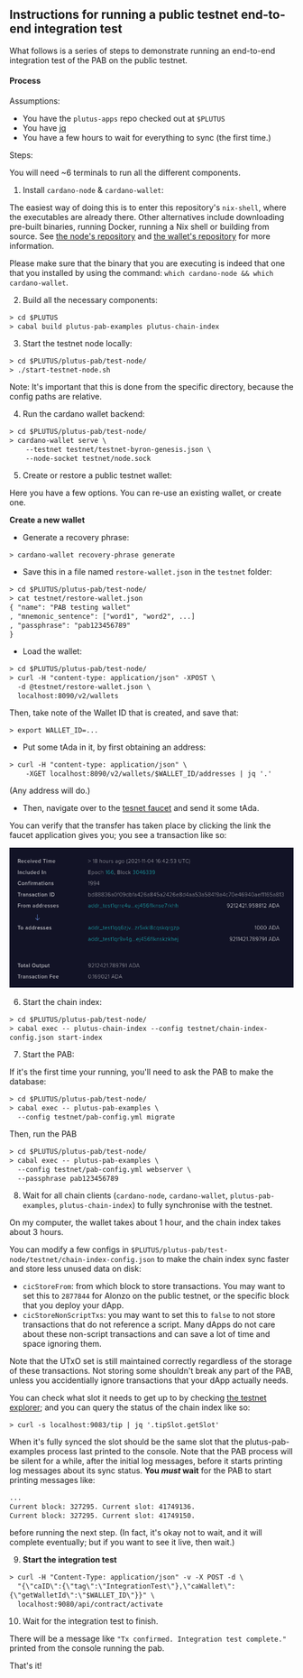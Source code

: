 ## Instructions for running a public testnet end-to-end integration test

What follows is a series of steps to demonstrate running an end-to-end
integration test of the PAB on the public testnet.

#### Process

Assumptions:

- You have the `plutus-apps` repo checked out at `$PLUTUS`
- You have [jq](https://stedolan.github.io/jq/)
- You have a few hours to wait for everything to sync (the first time.)

Steps:

You will need ~6 terminals to run all the different components.

1. Install `cardano-node` & `cardano-wallet`:

  The easiest way of doing this is to enter this repository's `nix-shell`, where the executables are already there. Other alternatives include downloading pre-built binaries, running Docker, running a Nix shell or building from source. See [the node's repository](https://github.com/input-output-hk/cardano-node) and [the wallet's repository](https://github.com/input-output-hk/cardano-wallet) for more information.

  Please make sure that the binary that you are executing is indeed that one that
  you installed by using the command: `which cardano-node && which cardano-wallet`.

2. Build all the necessary components:

  ```
  > cd $PLUTUS
  > cabal build plutus-pab-examples plutus-chain-index
  ```

3. Start the testnet node locally:

  ```
  > cd $PLUTUS/plutus-pab/test-node/
  > ./start-testnet-node.sh
  ```

  Note: It's important that this is done from the specific directory, because
  the config paths are relative.

4. Run the cardano wallet backend:

  ```
  > cd $PLUTUS/plutus-pab/test-node/
  > cardano-wallet serve \
      --testnet testnet/testnet-byron-genesis.json \
      --node-socket testnet/node.sock
  ```

5. Create or restore a public testnet wallet:

  Here you have a few options. You can re-use an existing wallet, or create
  one.

  **Create a new wallet**

  - Generate a recovery phrase:

  ```
  > cardano-wallet recovery-phrase generate
  ```

  - Save this in a file named `restore-wallet.json` in the `testnet` folder:

  ```
  > cd $PLUTUS/plutus-pab/test-node/
  > cat testnet/restore-wallet.json
  { "name": "PAB testing wallet"
  , "mnemonic_sentence": ["word1", "word2", ...]
  , "passphrase": "pab123456789"
  }
  ```

  - Load the wallet:

  ```
  > cd $PLUTUS/plutus-pab/test-node/
  > curl -H "content-type: application/json" -XPOST \
    -d @testnet/restore-wallet.json \
    localhost:8090/v2/wallets
  ```

  Then, take note of the Wallet ID that is created, and save that:

  ```
  > export WALLET_ID=...
  ```

  - Put some tAda in it, by first obtaining an address:

  ```
  > curl -H "content-type: application/json" \
      -XGET localhost:8090/v2/wallets/$WALLET_ID/addresses | jq '.'
  ```

  (Any address will do.)

  - Then, navigate over to the [tesnet
  faucet](https://testnets.cardano.org/en/testnets/cardano/tools/faucet/) and
  send it some tAda.

  You can verify that the transfer has taken place by clicking the link the
  faucet application gives you; you see a transaction like so:

  ![](faucet-example.png)

6. Start the chain index:

  ```
  > cd $PLUTUS/plutus-pab/test-node/
  > cabal exec -- plutus-chain-index --config testnet/chain-index-config.json start-index
  ```

7. Start the PAB:

  If it's the first time your running, you'll need to ask the PAB to make the
  database:

  ```
  > cd $PLUTUS/plutus-pab/test-node/
  > cabal exec -- plutus-pab-examples \
    --config testnet/pab-config.yml migrate
  ```

  Then, run the PAB

  ```
  > cd $PLUTUS/plutus-pab/test-node/
  > cabal exec -- plutus-pab-examples \
    --config testnet/pab-config.yml webserver \
    --passphrase pab123456789
  ```

8. Wait for all chain clients (`cardano-node`, `cardano-wallet`,
   `plutus-pab-examples`, `plutus-chain-index`) to fully synchronise with the testnet.

  On my computer, the wallet takes about 1 hour, and the chain index takes
  about 3 hours.

  You can modify a few configs in
  `$PLUTUS/plutus-pab/test-node/testnet/chain-index-config.json`
  to make the chain index sync faster and store less unused data on disk:
  - `cicStoreFrom`: from which block to store transactions. You may want to set this to `2877844`
    for Alonzo on the public testnet, or the specific block that you deploy your dApp.
  - `cicStoreNonScriptTxs`: you may want to set this to `false` to not store transactions that do
    not reference a script. Many dApps do not care about these non-script transactions and can save
    a lot of time and space ignoring them.

  Note that the UTxO set is still maintained correctly regardless of the storage of these transactions.
  Not storing some shouldn't break any part of the PAB, unless you accidentially ignore transactions
  that your dApp actually needs.

  You can check what slot it needs to get up to by checking [the testnet
  explorer](https://explorer.cardano-testnet.iohkdev.io/en); and you can query
  the status of the chain index like so:

  ```
  > curl -s localhost:9083/tip | jq '.tipSlot.getSlot'
  ```

  When it's fully synced the slot should be the same slot that the
  plutus-pab-examples process last printed to the console. Note that the PAB
  process will be silent for a while, after the initial log messages, before
  it starts printing log messages about its sync status. **You _must_ wait**
  for the PAB to start printing messages like:

  ```
  ...
  Current block: 327295. Current slot: 41749136.
  Current block: 327295. Current slot: 41749150.
  ```

  before running the next step. (In fact, it's okay not to wait, and it will
  complete eventually; but if you want to see it live, then wait.)


9. **Start the integration test**

  ```
  > curl -H "Content-Type: application/json" -v -X POST -d \
    "{\"caID\":{\"tag\":\"IntegrationTest\"},\"caWallet\":{\"getWalletId\":\"$WALLET_ID\"}}" \
    localhost:9080/api/contract/activate
  ```

10. Wait for the integration test to finish.

  There will be a message like `"Tx confirmed. Integration test complete."`
  printed from the console running the pab.

That's it!
